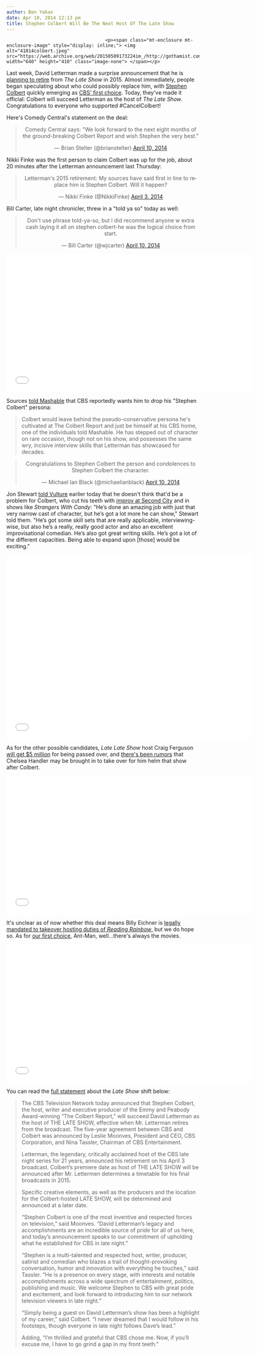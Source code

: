 ```yaml
---
author: Ben Yakas
date: Apr 10, 2014 12:13 pm
title: Stephen Colbert Will Be The Next Host Of The Late Show
---
```


	
										<p><span class="mt-enclosure mt-enclosure-image" style="display: inline;"> <img alt="41014colbert.jpeg" src="https://web.archive.org/web/20150509173224im_/http://gothamist.com/attachments/byakas/41014colbert.jpeg" width="640" height="410" class="image-none"> </span></p>

<p>Last week, David Letterman made a surprise announcement that he is <a href="https://web.archive.org/web/20150509173224/http://gothamist.com/2014/04/03/david_letterman_retiring.php">planning to retire</a> from <em>The Late Show</em> in 2015. Almost immediately, people began speculating about who could possibly replace him, with <a href="https://web.archive.org/web/20150509173224/http://gothamist.com/tags/stephencolbert">Stephen Colbert</a> quickly emerging as <a href="https://web.archive.org/web/20150509173224/http://gothamist.com/2014/04/04/cbs_reportedly_wants_stephen_colber.php">CBS&apos; first choice</a>. Today, they&apos;ve made it official: Colbert will succeed Letterman as the host of <em>The Late Show</em>. Congratulations to everyone who supported #CancelColbert!</p>

<p>Here&apos;s Comedy Central&apos;s statement on the deal:</p>

<center><blockquote class="twitter-tweet" lang="en"><p>Comedy Central says: &quot;We look forward to the next eight months of the ground-breaking Colbert Report and wish Stephen the very best.&quot;</p>&#x2014; Brian Stelter (@brianstelter) <a href="https://web.archive.org/web/20150509173224/https://twitter.com/brianstelter/statuses/454293369510821888">April 10, 2014</a></blockquote>
<script async src="//web.archive.org/web/20150509173224js_/http://platform.twitter.com/widgets.js" charset="utf-8"></script></center>

<p>Nikki Finke was the first person to claim Colbert was up for the job, about 20 minutes after the Letterman announcement last Thursday:</p>

<center><blockquote class="twitter-tweet" lang="en"><p>Letterman&apos;s 2015 retirement: My sources have said first in line to replace him is Stephen Colbert. Will it happen?</p>&#x2014; Nikki Finke (@NikkiFinke) <a href="https://web.archive.org/web/20150509173224/https://twitter.com/NikkiFinke/statuses/451827157023457280">April 3, 2014</a></blockquote>
<script async src="//web.archive.org/web/20150509173224js_/http://platform.twitter.com/widgets.js" charset="utf-8"></script></center>

<p>Bill Carter, late night chronicler, threw in a &quot;told ya so&quot; today as well:</p>

<center><blockquote class="twitter-tweet" lang="en"><p>Don&apos;t use phrase told-ya-so, but I did recommend anyone w extra cash laying it all on stephen colbert-he was the logical choice from start.</p>&#x2014; Bill Carter (@wjcarter) <a href="https://web.archive.org/web/20150509173224/https://twitter.com/wjcarter/statuses/454290999552929792">April 10, 2014</a></blockquote>
<script async src="//web.archive.org/web/20150509173224js_/http://platform.twitter.com/widgets.js" charset="utf-8"></script></center>

<p><iframe width="640" height="360" src="//web.archive.org/web/20150509173224if_/http://www.youtube.com/embed/FtHmcZhlE38" frameborder="0" allowfullscreen></iframe></p>

<p>Sources <a href="https://web.archive.org/web/20150509173224/http://mashable.com/2014/04/04/stephen-colbert-replace-david-letterman-late-night/?utm_cid=mash-com-Tw-main-link">told Mashable</a> that CBS reportedly wants him to drop his &quot;Stephen Colbert&quot; persona:</p>

<blockquote>Colbert would leave behind the pseudo-conservative persona he&apos;s cultivated at The Colbert Report and just be himself at his CBS home, one of the individuals told Mashable. He has stepped out of character on rare occasion, though not on his show, and possesses the same wry, incisive interview skills that Letterman has showcased for decades.</blockquote>

<center><blockquote class="twitter-tweet" lang="en"><p>Congratulations to Stephen Colbert the person and condolences to Stephen Colbert the character.</p>&#x2014; Michael Ian Black (@michaelianblack) <a href="https://web.archive.org/web/20150509173224/https://twitter.com/michaelianblack/statuses/454289879451836416">April 10, 2014</a></blockquote>
<script async src="//web.archive.org/web/20150509173224js_/http://platform.twitter.com/widgets.js" charset="utf-8"></script></center>

<p>Jon Stewart <a href="https://web.archive.org/web/20150509173224/http://www.vulture.com/2014/04/jon-stewart-wants-stephen-colbert-for-letterman.html">told Vulture</a> earlier today that he doesn&apos;t think that&apos;d be a problem for Colbert, who cut his teeth with <a href="https://web.archive.org/web/20150509173224/https://www.youtube.com/watch?v=2R1ClT3Ef_Y">improv at Second City</a> and in shows like <em>Strangers With Candy</em>: &quot;He&#x2019;s done an amazing job with just that very narrow cast of character, but he&#x2019;s got a lot more he can show,&quot; Stewart told them. &quot;He&#x2019;s got some skill sets that are really applicable, interviewing-wise, but also he&#x2019;s a really, really good actor and also an excellent improvisational comedian. He&#x2019;s also got great writing skills. He&#x2019;s got a lot of the different capacities. Being able to expand upon [those] would be exciting.&quot;</p>

<p><iframe width="640" height="480" src="//web.archive.org/web/20150509173224if_/http://www.youtube.com/embed/BrAIPuWA-n8" frameborder="0" allowfullscreen></iframe></p>

<p>As for the other possible candidates, <em>Late Late Show</em> host Craig Ferguson <a href="https://web.archive.org/web/20150509173224/http://nypost.com/2014/04/04/craig-ferguson-will-make-a-killing-off-david-lettermans-empty-chair/">will get $5 million</a> for being passed over, and <a href="https://web.archive.org/web/20150509173224/http://www.nydailynews.com/entertainment/tv-movies/letterman-replacements-form-long-line-article-1.1748729">there&apos;s been rumors</a> that Chelsea Handler may be brought in to take over for him helm that show after Colbert.</p>

<p><iframe width="640" height="360" src="//web.archive.org/web/20150509173224if_/http://www.youtube.com/embed/5ePVKu32xBI" frameborder="0" allowfullscreen></iframe></p>

<p>It&apos;s unclear as of now whether this deal means Billy Eichner is <a href="https://web.archive.org/web/20150509173224/https://twitter.com/billyeichner/statuses/452192788549861376">legally mandated to takeover hosting duties of <em>Reading Rainbow</em>,</a> but we do hope so. As for <a href="https://web.archive.org/web/20150509173224/http://gothamist.com/2013/03/20/the_top_15_candidates_to_replace_ji.php">our first choice</a>, Ant-Man, well...there&apos;s always the movies.</p>

<p><iframe width="640" height="360" src="//web.archive.org/web/20150509173224if_/http://www.youtube.com/embed/benMqv-Jvp8" frameborder="0" allowfullscreen></iframe></p>

<p>You can read the <a href="https://web.archive.org/web/20150509173224/http://www.cbspressexpress.com/cbs-entertainment/releases/view?id=38627">full statement</a> about the <em>Late Show</em> shift below:</p>

<blockquote>The CBS Television Network today announced that Stephen Colbert, the host, writer and executive producer of the Emmy and Peabody Award-winning &#x201C;The Colbert Report,&#x201D; will succeed David Letterman as the host of THE LATE SHOW, effective when Mr. Letterman retires from the broadcast. The five-year agreement between CBS and Colbert was announced by Leslie Moonves, President and CEO, CBS Corporation, and Nina Tassler, Chairman of CBS Entertainment.

<p>Letterman, the legendary, critically acclaimed host of the CBS late night series for 21 years, announced his retirement on his April 3 broadcast. Colbert&#x2019;s premiere date as host of THE LATE SHOW will be announced after Mr. Lettermen determines a timetable for his final broadcasts in 2015.</p>

<p>Specific creative elements, as well as the producers and the location for the Colbert-hosted LATE SHOW, will be determined and announced at a later date.</p>

<p>&#x201C;Stephen Colbert is one of the most inventive and respected forces on television,&#x201D; said Moonves. &#x201C;David Letterman&#x2019;s legacy and accomplishments are an incredible source of pride for all of us here, and today&#x2019;s announcement speaks to our commitment of upholding what he established for CBS in late night.&#x201D;</p>

<p>&#x201C;Stephen is a multi-talented and respected host, writer, producer, satirist and comedian who blazes a trail of thought-provoking conversation, humor and innovation with everything he touches,&#x201D; said Tassler. &#x201D;He is a presence on every stage, with interests and notable accomplishments across a wide spectrum of entertainment, politics, publishing and music. We welcome Stephen to CBS with great pride and excitement, and look forward to introducing him to our network television viewers in late night.&#x201D;</p>

<p>&#x201C;Simply being a guest on David Letterman&#x2019;s show has been a highlight of my career,&#x201D; said Colbert. &#x201C;I never dreamed that I would follow in his footsteps, though everyone in late night follows Dave&#x2019;s lead.&#x201D;</p>

<p>Adding, &#x201C;I&#x2019;m thrilled and grateful that CBS chose me. Now, if you&#x2019;ll excuse me, I have to go grind a gap in my front teeth.&#x201D;</p></blockquote><p></p>					
										
									
				